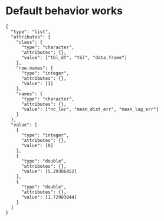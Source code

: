 # Default behavior works

    {
      "type": "list",
      "attributes": {
        "class": {
          "type": "character",
          "attributes": {},
          "value": ["tbl_df", "tbl", "data.frame"]
        },
        "row.names": {
          "type": "integer",
          "attributes": {},
          "value": [1]
        },
        "names": {
          "type": "character",
          "attributes": {},
          "value": ["nc_loc", "mean_dist_err", "mean_log_err"]
        }
      },
      "value": [
        {
          "type": "integer",
          "attributes": {},
          "value": [0]
        },
        {
          "type": "double",
          "attributes": {},
          "value": [5.29306452]
        },
        {
          "type": "double",
          "attributes": {},
          "value": [1.72903044]
        }
      ]
    }


